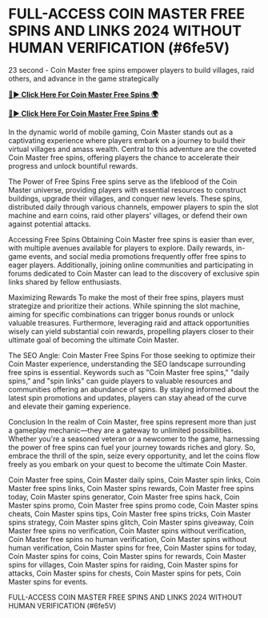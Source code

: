 # FULL-ACCESS COIN MASTER FREE SPINS AND LINKS 2024 WITHOUT HUMAN VERIFICATION (#6fe5V) 

23 second - Coin Master free spins empower players to build villages, raid others, and advance in the game strategically

[**🔴► Click Here For Coin Master Free Spins 🌍**](https://lejooam.github.io/Coin)

[**🔴► Click Here For Coin Master Free Spins 🌍**](https://lejooam.github.io/Coin)
 

In the dynamic world of mobile gaming, Coin Master stands out as a captivating experience where players embark on a journey to build their virtual villages and amass wealth. Central to this adventure are the coveted Coin Master free spins, offering players the chance to accelerate their progress and unlock bountiful rewards.

The Power of Free Spins
Free spins serve as the lifeblood of the Coin Master universe, providing players with essential resources to construct buildings, upgrade their villages, and conquer new levels. These spins, distributed daily through various channels, empower players to spin the slot machine and earn coins, raid other players' villages, or defend their own against potential attacks.

Accessing Free Spins
Obtaining Coin Master free spins is easier than ever, with multiple avenues available for players to explore. Daily rewards, in-game events, and social media promotions frequently offer free spins to eager players. Additionally, joining online communities and participating in forums dedicated to Coin Master can lead to the discovery of exclusive spin links shared by fellow enthusiasts.

Maximizing Rewards
To make the most of their free spins, players must strategize and prioritize their actions. While spinning the slot machine, aiming for specific combinations can trigger bonus rounds or unlock valuable treasures. Furthermore, leveraging raid and attack opportunities wisely can yield substantial coin rewards, propelling players closer to their ultimate goal of becoming the ultimate Coin Master.

The SEO Angle: Coin Master Free Spins
For those seeking to optimize their Coin Master experience, understanding the SEO landscape surrounding free spins is essential. Keywords such as "Coin Master free spins," "daily spins," and "spin links" can guide players to valuable resources and communities offering an abundance of spins. By staying informed about the latest spin promotions and updates, players can stay ahead of the curve and elevate their gaming experience.

Conclusion
In the realm of Coin Master, free spins represent more than just a gameplay mechanic—they are a gateway to unlimited possibilities. Whether you're a seasoned veteran or a newcomer to the game, harnessing the power of free spins can fuel your journey towards riches and glory. So, embrace the thrill of the spin, seize every opportunity, and let the coins flow freely as you embark on your quest to become the ultimate Coin Master.

Coin Master free spins, Coin Master daily spins, Coin Master spin links, Coin Master free spins links, Coin Master spins rewards, Coin Master free spins today, Coin Master spins generator, Coin Master free spins hack, Coin Master spins promo, Coin Master free spins promo code, Coin Master spins cheats, Coin Master spins tips, Coin Master free spins tricks, Coin Master spins strategy, Coin Master spins glitch, Coin Master spins giveaway, Coin Master free spins no verification, Coin Master spins without verification, Coin Master free spins no human verification, Coin Master spins without human verification, Coin Master spins for free, Coin Master spins for today, Coin Master spins for coins, Coin Master spins for rewards, Coin Master spins for villages, Coin Master spins for raiding, Coin Master spins for attacks, Coin Master spins for chests, Coin Master spins for pets, Coin Master spins for events.

FULL-ACCESS COIN MASTER FREE SPINS AND LINKS 2024 WITHOUT HUMAN VERIFICATION (#6fe5V) 

